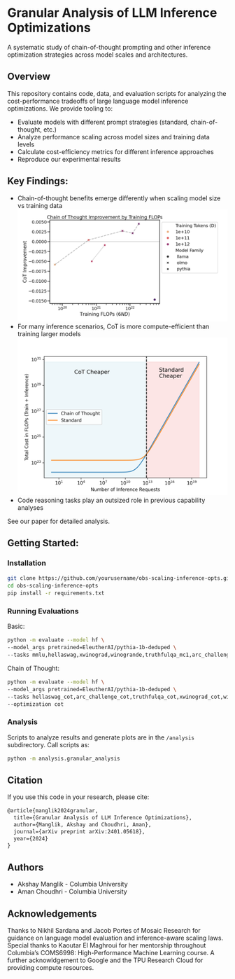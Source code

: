 # Granular Analysis of LLM Inference Optimizations
A systematic study of chain-of-thought prompting and other inference optimization strategies across model scales and architectures.

## Overview
This repository contains code, data, and evaluation scripts for analyzing the cost-performance tradeoffs of large language model inference optimizations. We provide tooling to:
* Evaluate models with different prompt strategies (standard, chain-of-thought, etc.)
* Analyze performance scaling across model sizes and training data levels
* Calculate cost-efficiency metrics for different inference approaches
* Reproduce our experimental results

## Key Findings:

* Chain-of-thought benefits emerge differently when scaling model size vs training data
![cot_figure](figures/experiment_2/cot_improvement_by_train_flops.png)
* For many inference scenarios, CoT is more compute-efficient than training larger models
![cot-optimality-regimes](figures/experiment_2/intersecting_lines.png)
* Code reasoning tasks play an outsized role in previous capability analyses

See our paper for detailed analysis.

## Getting Started:
### Installation
```bash
git clone https://github.com/yourusername/obs-scaling-inference-opts.git
cd obs-scaling-inference-opts
pip install -r requirements.txt
```

### Running Evaluations
Basic:
```bash
python -m evaluate --model hf \
--model_args pretrained=EleutherAI/pythia-1b-deduped \
--tasks mmlu,hellaswag,xwinograd,winogrande,truthfulqa_mc1,arc_challenge,gsm8k
```
Chain of Thought:
```bash
python -m evaluate --model hf \
--model_args pretrained=EleutherAI/pythia-1b-deduped \
--tasks hellaswag_cot,arc_challenge_cot,truthfulqa_cot,xwinograd_cot,winogrande_cot,gsm8k_cot_zeroshot,mmlu_flan_cot_zeroshot \
--optimization cot
```

### Analysis
Scripts to analyze results and generate plots are in the `/analysis` subdirectory. Call scripts as:
```bash
python -m analysis.granular_analysis
```

## Citation
If you use this code in your research, please cite:
```
@article{manglik2024granular,
  title={Granular Analysis of LLM Inference Optimizations},
  author={Manglik, Akshay and Choudhri, Aman},
  journal={arXiv preprint arXiv:2401.05618},
  year={2024}
}
```

## Authors

* Akshay Manglik - Columbia University
* Aman Choudhri - Columbia University

## Acknowledgements
Thanks to Nikhil Sardana and Jacob Portes of Mosaic Research for guidance on language model evaluation and inference-aware scaling laws.
Special thanks to Kaoutar El Maghroui for her mentorship throughout
Columbia’s COMS6998: High-Performance Machine Learning course. A further acknowldgement to Google and the TPU Research Cloud for providing compute resources.
